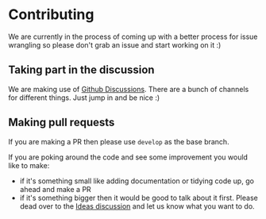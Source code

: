 # Contributing 

We are currently in the process of coming up with a better process for issue wrangling so please don't grab an issue and start working on it :) 

## Taking part in the discussion 

We are making use of [Github Discussions](https://github.com/Umuzi-org/Tilde/discussions). There are a bunch of channels for different things. Just jump in and be nice :)

## Making pull requests

If you are making a PR then please use `develop` as the base branch.

If you are poking around the code and see some improvement you would like to make:
- if it's something small like adding documentation or tidying code up, go ahead and make a PR 
- if it's something bigger then it would be good to talk about it first. Please dead over to the [Ideas discussion](https://github.com/Umuzi-org/Tilde/discussions/categories/ideas) and let us know what you want to do.

